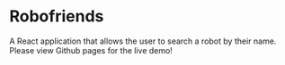 # Robofriends

A React application that allows the user to search a robot by their name. Please view Github pages for the live demo! 
